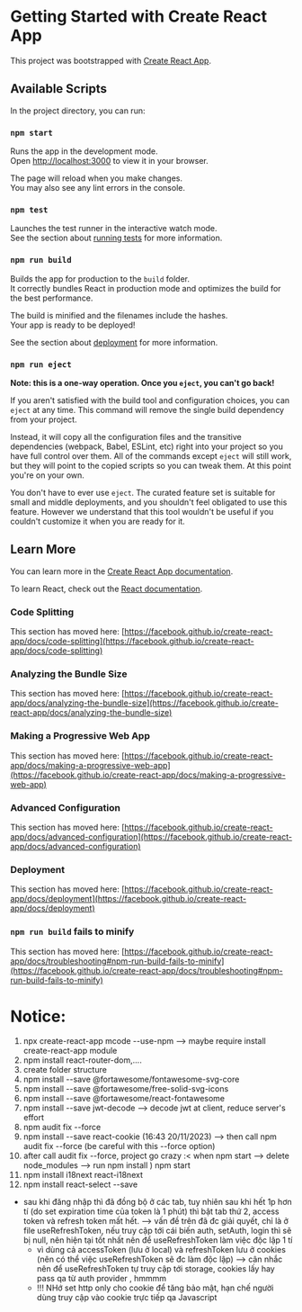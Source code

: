 # Getting Started with Create React App

This project was bootstrapped with [Create React App](https://github.com/facebook/create-react-app).

## Available Scripts

In the project directory, you can run:

### `npm start`

Runs the app in the development mode.\
Open [http://localhost:3000](http://localhost:3000) to view it in your browser.

The page will reload when you make changes.\
You may also see any lint errors in the console.

### `npm test`

Launches the test runner in the interactive watch mode.\
See the section about [running tests](https://facebook.github.io/create-react-app/docs/running-tests) for more information.

### `npm run build`

Builds the app for production to the `build` folder.\
It correctly bundles React in production mode and optimizes the build for the best performance.

The build is minified and the filenames include the hashes.\
Your app is ready to be deployed!

See the section about [deployment](https://facebook.github.io/create-react-app/docs/deployment) for more information.

### `npm run eject`

**Note: this is a one-way operation. Once you `eject`, you can't go back!**

If you aren't satisfied with the build tool and configuration choices, you can `eject` at any time. This command will remove the single build dependency from your project.

Instead, it will copy all the configuration files and the transitive dependencies (webpack, Babel, ESLint, etc) right into your project so you have full control over them. All of the commands except `eject` will still work, but they will point to the copied scripts so you can tweak them. At this point you're on your own.

You don't have to ever use `eject`. The curated feature set is suitable for small and middle deployments, and you shouldn't feel obligated to use this feature. However we understand that this tool wouldn't be useful if you couldn't customize it when you are ready for it.

## Learn More

You can learn more in the [Create React App documentation](https://facebook.github.io/create-react-app/docs/getting-started).

To learn React, check out the [React documentation](https://reactjs.org/).

### Code Splitting

This section has moved here: [https://facebook.github.io/create-react-app/docs/code-splitting](https://facebook.github.io/create-react-app/docs/code-splitting)

### Analyzing the Bundle Size

This section has moved here: [https://facebook.github.io/create-react-app/docs/analyzing-the-bundle-size](https://facebook.github.io/create-react-app/docs/analyzing-the-bundle-size)

### Making a Progressive Web App

This section has moved here: [https://facebook.github.io/create-react-app/docs/making-a-progressive-web-app](https://facebook.github.io/create-react-app/docs/making-a-progressive-web-app)

### Advanced Configuration

This section has moved here: [https://facebook.github.io/create-react-app/docs/advanced-configuration](https://facebook.github.io/create-react-app/docs/advanced-configuration)

### Deployment

This section has moved here: [https://facebook.github.io/create-react-app/docs/deployment](https://facebook.github.io/create-react-app/docs/deployment)

### `npm run build` fails to minify

This section has moved here: [https://facebook.github.io/create-react-app/docs/troubleshooting#npm-run-build-fails-to-minify](https://facebook.github.io/create-react-app/docs/troubleshooting#npm-run-build-fails-to-minify)

# Notice:

1. npx create-react-app mcode --use-npm --> maybe require install create-react-app module
2. npm install react-router-dom,....
3. create folder structure
4. npm install --save @fortawesome/fontawesome-svg-core
5. npm install --save @fortawesome/free-solid-svg-icons
6. npm install --save @fortawesome/react-fontawesome
7. npm install --save jwt-decode --> decode jwt at client, reduce server's effort
8. npm audit fix --force
9. npm install --save react-cookie (16:43 20/11/2023) --> then call npm audit fix --force (be careful with this --force option)
10. after call audit fix --force, project go crazy :< when npm start --> delete node_modules --> run npm install
    ) npm start
11. npm install i18next react-i18next
12. npm install react-select --save

- sau khi đăng nhập thì đã đồng bộ ở các tab, tuy nhiên sau khi hết 1p hơn tí (do set expiration time của token là 1 phút)
  thì bật tab thứ 2, access token và refresh token mất hết.
  --> vấn đề trên đã đc giải quyết, chỉ là ở file useRefreshToken, nếu truy cập tới cái biến auth, setAuth, login thì sẽ bị null, nên
  hiện tại tốt nhất nên để useRefreshToken làm việc độc lập 1 tí
  - vì dùng cả accessToken (lưu ở local) và refreshToken lưu ở cookies (nên có thể việc useRefreshToken sẽ đc làm độc lập)
    --> cân nhắc nên để useRefreshToken tự truy cập tới storage, cookies lấy hay pass qa từ auth provider , hmmmm
  - !!! NHớ set http only cho cookie để tăng bảo mật, hạn chế người dùng truy cập vào cookie trực tiếp qa Javascript
